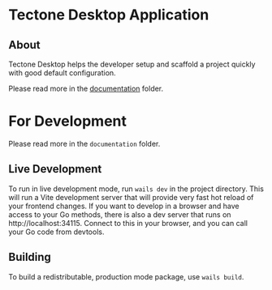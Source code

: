 # Tectone Desktop Application

## About

Tectone Desktop helps the developer setup and scaffold a project quickly with good
default configuration.

Please read more in the [documentation](https://tectone23.github.io) folder.

# For Development

Please read more in the `documentation` folder.

## Live Development

To run in live development mode, run `wails dev` in the project directory. This will run a Vite development
server that will provide very fast hot reload of your frontend changes. If you want to develop in a browser
and have access to your Go methods, there is also a dev server that runs on http://localhost:34115. Connect
to this in your browser, and you can call your Go code from devtools.

## Building

To build a redistributable, production mode package, use `wails build`.
